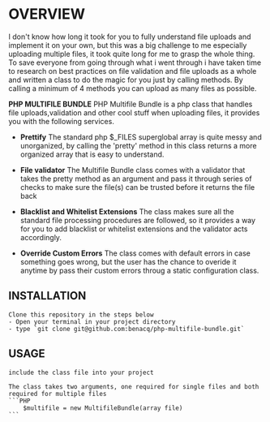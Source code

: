 # OVERVIEW
I don't know how long it took for you to fully understand file uploads and implement it on your own, but this was a big challenge to me especially uploading multiple files, it took quite long for me to grasp the whole thing.
To save everyone from going through what i went through i have taken time to research on best practices on file validation and file uploads as a whole and written a class to do the magic for you just by calling methods.
By calling a minimum of 4 methods you can upload as many files as possible.

__PHP MULTIFILE BUNDLE__ PHP Multifile Bundle is a php class that handles file uploads,validation and other cool stuff when uploading files, it provides you with the following services.

- __Prettify__ The standard php $_FILES superglobal array is quite messy and unorganized, by calling the 'pretty' method in this class returns a more organized array that is easy to understand.

- __File validator__ The Multifile Bundle class comes with a validator that takes the pretty method as an argument and pass it through series of checks to make sure the file(s) can be trusted before it returns the file back

- __Blacklist and Whitelist Extensions__ The class makes sure all the standard file processing procedures are followed, so it provides a way for you to add blacklist or whitelist extensions and the validator acts accordingly.

- __Override Custom Errors__ The class comes with default errors in case something goes wrong, but the user has the chance to overide it anytime by pass their custom errors throug a static configuration class.

## INSTALLATION
    Clone this repository in the steps below
    - Open your terminal in your project directory
    - type `git clone git@github.com:benacq/php-multifile-bundle.git`
## USAGE
    include the class file into your project 

    The class takes two arguments, one required for single files and both required for multiple files
    ```PHP
        $multifile = new MultifileBundle(array file)
    ```
    


